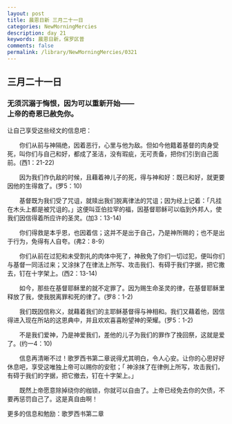 ```yaml
---
layout: post
title: 晨恩日新 三月二十一日
categories: NewMorningMercies
description: day 21
keywords: 晨恩日新，保罗区普
comments: false
permalink: /library/NewMorningMercies/0321
---
```


## 三月二十一日 

### 无须沉溺于悔恨，因为可以重新开始—— <br> 上帝的奇恩已赦免你。


让自己享受这些经文的信息吧：

&emsp;&emsp;你们从前与神隔绝，因着恶行，心里与他为敌。但如今他籍着基督的肉身受死，叫你们与自己和好，都成了圣洁，没有瑕疵，无可责备，把你们引到自己面前。(西1：21-22)

&emsp;&emsp;因为我们作仇敌的时候，且藉着神儿子的死，得与神和好：既已和好，就更要因他的生得救了。(罗5：10)

&emsp;&emsp;基督既为我们受了咒诅，就赎出我们脱离律法的咒诅；因为经上记着：「凡挂在木头上都是被咒诅的。」这便叫亚伯拉罕的福，因基督耶稣可以临到外邦人，使我们因信得着所应许的圣灵。(加3：13-14)

&emsp;&emsp;你们得救是本乎恩，也因着信；这并不是出于自己，乃是神所赐的；也不是出于行为，免得有人自夸。(弗2：8-9）

&emsp;&emsp;你们从前在过犯和未受割礼的肉体中死了，神赦免了你们一切过犯，便叫你们与基督一同活过来；又涂抹了在律法上所写、攻击我们、有碍于我们字据，把它撒去，钉在十字架上。(西2：13-14)

&emsp;&emsp;如今，那些在基督耶稣里的就不定罪了。因为赐生命圣灵的律，在基督耶稣里释放了我，使我脱离罪和死的律了。(罗8：1-2)

&emsp;&emsp;我们既因信称义，就藉着我们的主耶稣基督得与神相和。我们又藉着他，因信得进入现在所站的这恩典中，并且欢欢喜喜盼望神的荣耀。(罗5：1-2)

&emsp;&emsp;不是我们爱神，乃是神爱我们，差他的儿子为我们的罪作了挽回祭，这就是爱了。(约一4：10)

&emsp;&emsp;信息再清晰不过！歌罗西书第二章说得尤其明白，令人心安。让你的心思好好休息吧，享受这唯独上帝可以赐你的安慰；「 神涂抹了在律例上所写，攻击我们，有碍于我们的字据，把它撤去，钉在十字架上。」

&emsp;&emsp;既然上帝愿意除掉绕你的枷锁，你就可以自由了。上帝已经免去你的欠债，不要再惩罚自己了。这是真自由啊！


更多的信息和勉励：歌罗西书第二章